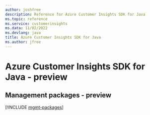 ```yaml
---
author: joshfree
description: Reference for Azure Customer Insights SDK for Java
ms.topic: reference
ms.service: customerinsights
ms.data: 11/02/2022
ms.devlang: java
title: Azure Customer Insights SDK for Java
ms.author: jfree
---
```

# Azure Customer Insights SDK for Java - preview

## Management packages - preview
[!INCLUDE [mgmt-packages](customer-insights-mgmt-index.md)]